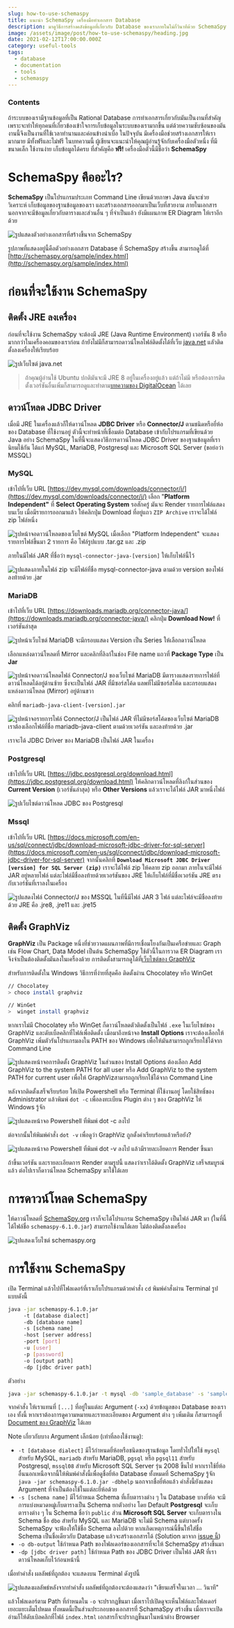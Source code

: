 ```yaml
---
slug: how-to-use-schemaspy
title: แนะนำ SchemaSpy เครื่องมือทำเอกสาร Database
description: มาดูวิธีการสร้างคลังข้อมูลที่เกี่ยวกับ Database ของเราภายในไม่กี่วินาทีด้วย SchemaSpy กัน
image: /assets/image/post/how-to-use-schemaspy/heading.jpg
date: 2021-02-12T17:00:00.000Z
category: useful-tools
tags:
  - database
  - documentation
  - tools
  - schemaspy
---
```


### Contents

ถ้าระบบของเรามีฐานข้อมูลที่เป็น Rational Database การทำเอกสารเกี่ยวกับมันเป็นงานที่สำคัญ เพราะจะทำให้ทุกคนที่เกี่ยวข้องเข้าใจการเก็บข้อมูลในระบบของเรามากขึ้น แต่ด้วยความซับซ้อนของมัน งานนี้จึงเป็นงานที่ใช้เวลาทำนานและค่อนข้างน่าเบื่อ ในปัจจุบัน มีเครื่องมือช่วยสร้างเอกสารให้เรามากมาย มีทั้งฟรีและไม่ฟรี ในบทความนี้ ผู้เขียนจะแนะนำให้คุณผู้อ่านรู้จักกับเครื่องมือตัวหนึ่ง ที่มีขนาดเล็ก ใช้งานง่าย เก็บข้อมูลได้ครบ ที่สำคัญคือ **ฟรี!** เครื่องมือตัวนี้มีชื่อว่า **SchemaSpy**

# SchemaSpy คืออะไร?

**SchemaSpy** เป็นโปรแกรมประเภท Command Line เขียนด้วยภาษา Java มันจะช่วยวิเคราะห์ เก็บข้อมูลของฐานข้อมูลของเรา และสร้างเอกสารออกมาเป็นเว็บที่สวยงาม ภายในเอกสารนอกจากจะมีข้อมูลเกี่ยวกับตารางและส่วนอื่น ๆ ที่จำเป็นแล้ว ยังมีแผนภาพ ER Diagram ให้เราอีกด้วย

![รูปแสดงตัวอย่างเอกสารที่สร้างขึ้นจาก SchemaSpy](/assets/image/post/how-to-use-schemaspy/00.png)

รูปภาพที่แสดงอยู่นี้คือตัวอย่างเอกสาร Database ที่ SchemaSpy สร้างขึ้น สามารถดูได้ที่ [http://schemaspy.org/sample/index.html](http://schemaspy.org/sample/index.html)

# ก่อนที่จะใช้งาน SchemaSpy

## ติดตั้ง JRE ลงเครื่อง

ก่อนที่จะใช้งาน SchemaSpy จะต้องมี JRE (Java Runtime Environment) เวอร์ชัน 8 หรือมากกว่าในเครื่องคอมของเราก่อน ถ้ายังไม่มีก็สามารถดาวน์โหลไฟล์ติดตั้งได้ที่เว็บ [java.net](https://www.java.com/en/download/manual.jsp) แลัวติดตั้งลงเครื่องให้เรียบร้อย

![รูปเว็บไซต์ java.net](/assets/image/post/how-to-use-schemaspy/01.png)

> ถ้าคุณผู้อ่านใช้ Ubuntu ปกติมันจะมี JRE 8 อยู่ในเครื่องอยู่แล้ว แต่ถ้าไม่มี หรือต้องการติดตั้งเวอร์ชันอื่นเพิ่มก็สามารถดูและทำตาม[บทความของ DigitalOcean](https://www.digitalocean.com/community/tutorials/how-to-install-java-with-apt-on-ubuntu-20-04) ได้เลย

## ดาวน์โหลด JDBC Driver

เมื่อมี JRE ในเครื่องแล้วก็ให้ดาวน์โหลด **JDBC Driver** หรือ **Connector/J** ตามชนิดหรือยี่ห้อของ Database ที่ใช้งานอยู่ ตัวนี้จะทำหน้าที่เชื่อมต่อ Database เข้ากับโปรแกรมที่เขียนด้วย Java อย่าง SchemaSpy ในที่นี้จะแสดงวิธีการดาวน์โหลด JDBC Driver ของฐานข้อมูลที่เรานิยมใช้กัน ได้แก่ MySQL, MariaDB, Postgresql และ Microsoft SQL Server (ขอย่อว่า MSSQL)

### MySQL

เข้าไปที่เว็บ URL [https://dev.mysql.com/downloads/connector/j/](https://dev.mysql.com/downloads/connector/j/) เลือก "**Platform Independent"** ที่ **Select Operating System** รอสักครู่ มันจะ Render รายการไฟล์แสดงบนเว็บ เมื่อมีรายการออกมาแล้ว ให้คลิกปุ่ม Download ที่อยู่แถว `ZIP Archive` เราจะได้ไฟล์ zip ไฟล์หนึ่ง

![รูปหน้าจอดาวน์โหลดของเว็บไซต์ MySQL เมื่อเลือก "Platform Independent" จะแสดงรายการไฟล์ขึ้นมา 2 รายการ คือ ไฟล์รูปแบบ .tar.gz และ .zip](/assets/image/post/how-to-use-schemaspy/02.png)

ภายในมีไฟล์ JAR ที่ชื่อว่า `mysql-connector-java-[version]` ให้เก็บไฟล์นี้ไว้

![รูปแสดงภายในไฟล์ zip จะมีไฟล์ที่ชื่อ mysql-connector-java ตามด้วย version ของไฟล์ ลงท้ายด้วย .jar](/assets/image/post/how-to-use-schemaspy/03.png)

### MariaDB

เข้าไปที่เว็บ URL [https://downloads.mariadb.org/connector-java/](https://downloads.mariadb.org/connector-java/) คลิกปุ่ม **Download Now!** ที่เวอร์ชันล่าสุด

![รูปหน้าเว็บไซต์ MariaDB จะมีกรอบแสดง Version เป็น Series ให้เลือกดาวน์โหลด](/assets/image/post/how-to-use-schemaspy/04.png)

เลือกแหล่งดาวน์โหลดที่ Mirror และคลิกที่ลิงก์ในช่อง File name แถวที่ **Package Type** เป็น **Jar**

![รูปหน้าจอดาวน์โหลดไฟล์ Connector/J ของเว็บไซต์ MariaDB มีตารางแสดงรายการไฟล์ที่ดาวน์โหลดได้อยู่ด้านซ้าย ซึ่งจะเป็นไฟล์ JAR ที่มีซอร์สโค้ด แลพที่ไม่มีซอร์สโค้ด  และกรอบแสดงแหล่งดาวน์โหลด (Mirror) อยู่ด้านขวา](/assets/image/post/how-to-use-schemaspy/05.png)

คลิกที่ `mariadb-java-client-[version].jar`

![รูปหน้าจอรายการไฟล์ Connector/J เป็นไฟล์ JAR ที่ไม่มีซอร์สโค้ดของเว็บไซต์ MariaDB เราต้องเลือกไฟล์ที่ชื่อ mariadb-java-client ตามด้วยเวอร์ชัน และลงท้ายด้วย .jar](/assets/image/post/how-to-use-schemaspy/06.png)

เราจะได้ JDBC Driver ของ MariaDB เป็นไฟล์ JAR ในเครื่อง

### Postgresql

เข้าไปที่เว็บ URL [https://jdbc.postgresql.org/download.html](https://jdbc.postgresql.org/download.html) ให้คลิกดาวน์โหลดที่ลิงก์ในส่วนของ **Current Version** (เวอร์ชันล่าสุด) หรือ **Other Versions** แล้วเราจะได้ไฟล์ JAR มาหนึ่งไฟล์

![รูปเว็บไซต์ดาวน์โหลด JDBC ของ Postgresql](/assets/image/post/how-to-use-schemaspy/07.png)

### Mssql

เข้าไปที่เว็บ URL [https://docs.microsoft.com/en-us/sql/connect/jdbc/download-microsoft-jdbc-driver-for-sql-server](https://docs.microsoft.com/en-us/sql/connect/jdbc/download-microsoft-jdbc-driver-for-sql-server) จากนั้นคลิกที่ **`Download Microsoft JDBC Driver [version] for SQL Server (zip)`** เราจะได้ไฟล์ zip ให้คลาย zip ออกมา ภายในจะมีไฟล์ JAR อยู่หลายไฟล์ แต่ละไฟล์มีชื่อลงท้ายด้วยเวอร์ชันของ JRE ให้เก็บไฟล์ที่มีชื่อเวอร์ชัน JRE ตรงกับเวอร์ชันที่เราลงในเครื่อง

![รูปแสดงไฟล์ Connector/J ของ MSSQL ในที่นี้มีไฟล์ JAR 3 ไฟล์ แต่ละไฟล์จะมีชื่อลงท้ายด้วย JRE คือ .jre8, .jre11 และ .jre15](/assets/image/post/how-to-use-schemaspy/08.png)

## ติดตั้ง GraphViz

**GraphViz** เป็น Package หนึ่งที่ช่วยวาดแผนภาพที่มีการเชื่อมโยงกันเป็นเครือข่ายและ Graph เช่น Flow Chart, Data Model เป็นต้น SchemaSpy ใช้ตัวนี้ในการวาด ER Diagram เราจึงจำเป็นต้องติดตั้งมันลงในเครื่องด้วย การติดตั้งสามารถดูได้ที่[เว็บไซต์ของ GraphViz](https://graphviz.org/download/)

สำหรับการติดตั้งใน Windows วิธีการที่ง่ายที่สุดคือ ติดตั้งผ่าน Chocolatey หรือ WinGet

```bash
// Chocolatey
> choco install graphviz

// WinGet
>  winget install graphviz
```

หากเราไม่มี Chocolatey หรือ WinGet ก็ดาวน์โหลดตัวติดตั้งเป็นไฟล์ `.exe` ในเว็บไซต์ของ GraphViz และดับเบิ้ลคลิกที่ไฟล์เพื่อติดตั้ง เมื่อมาถึงหน้าจอ **Install Options** เราจะต้องเลือกให้ GraphViz เพิ่มตัวรันโปรแกรมลงใน PATH ของ Windows เพื่อให้มันสามารถถูกเรียกใช้ได้จาก Command Line

![รูปแสดงหน้าจอการติดตั้ง GraphViz ในส่วนของ Install Options ต้องเลือก Add GraphViz to the system PATH for all user หรือ  Add GraphViz to the system PATH for current user เพื่อให้ GraphVizสามารถถูกเรียกใช้ได้จาก Command Line](/assets/image/post/how-to-use-schemaspy/09.png)

หลังจากติดตั้งเสร็จเรียบร้อย ให้เปิด Powershell หรือ Terminal ที่ใช้งานอยู่ โดยใช้สิทธิ์ของ Administrator แล้วพิมพ์ `dot -c` เพื่อลงทะเบียน Plugin ต่าง ๆ ของ GraphViz ให้ Windows รู้จัก

![รูปแสดงหน้าจอ Powershell ที่พิมพ์ dot -c ลงไป](/assets/image/post/how-to-use-schemaspy/10.png)

ต่อจากนั้นให้พิมพ์คำสั่ง `dot -v` เพื่อดูว่า GraphViz ถูกตั้งค่าเรียบร้อยแล้วหรือยัง?

![รูปแสดงหน้าจอ Powershell ที่พิมพ์ dot -v ลงไป แล้วมีรายละเอียดการ Render ขึ้นมา](/assets/image/post/how-to-use-schemaspy/11.png)

ถ้าขึ้นเวอร์ชัน และรายละเอียดการ Render ตามรูปนี้ แสดงว่าเราได้ติดตั้ง GraphViz เสร็จสมบูรณ์แล้ว ต่อไปเราก็ดาวน์โหลด SchemaSpy มาใช้ได้เลย

# การดาวน์โหลด SchemaSpy

ให้ดาวน์โหลดที่ [SchemaSpy.org](http://schemaspy.org/) เราก็จะได้โปรแกรม SchemaSpy เป็นไฟล์ JAR มา (ในที่นี้ได้ไฟล์ชื่อ `schemaspy-6.1.0.jar`) สามารถใช้งานได้เลย ไม่ต้องติดตั้งลงเครื่อง

![รูปแสดงเว็บไซต์ schemaspy.org](/assets/image/post/how-to-use-schemaspy/12.png)

# การใช้งาน SchemaSpy

เปิด Terminal แล้วไปที่โฟลเดอร์ที่เราเก็บโปรแกรมด้วยคำสั่ง `cd` พิมพ์คำสั่งผ่าน Terminal รูปแบบดังนี้

```bash
java -jar schemaspy-6.1.0.jar
     -t [database dialect]
     -db [database name]
     -s [schema name]
     -host [server address]
     -port [port]
     -u [user]
     -p [password]
     -o [output path]
     -dp [jdbc driver path]
```

ตัวอย่าง

```bash
java -jar schemaspy-6.1.0.jar -t mysql -db 'sample_database' -s 'sample_database' -host 'localhost' -port 3306 -u 'root' -p '123456' -o db-output -dp ./mysql-connector-java-8.0.23.jar
```

จากคำสั่ง ให้เราแทนที่ `[...]` ที่อยู่ในแต่ละ Argument (`-xx`) ด้วยข้อมูลของ Database ของเราเอง ทั้งนี้ หากเราต้องการดูความหมายและรายละเอียดของ Argument ต่าง ๆ เพิ่มเติม ก็สามารถดูที่ [Document ของ GraphViz](https://schemaspy.readthedocs.io/en/latest/configuration/commandline.html) ได้เลย

Note เกี่ยวกับบาง Argument เล็กน้อย (เท่าที่ลองใช้งานดู):

- `-t [database dialect]` มีไว้กำหนดยี่ห้อหรือชนิดของฐานข้อมูล โดยทั่วไปให้ใช้ `mysql` สำหรับ MySQL, `mariadb` สำหรับ MariaDB, `pgsql` หรือ `pgsql11` สำหรับ Postgresql, `mssql08` สำหรับ Microsoft SQL Server รุ่น 2008 ขึ้นไป หากเราใช้ยี่ห้ออื่นนอกเหนือจากนี้ให้พิมพ์คำสั่งนี้เพื่อดูชื่อยี่ห้อ Database ทั้งหมดที่ SchemaSpy รู้จัก
  `java -jar schemaspy-6.1.0.jar -dbhelp`
  นอกจากชื่อยี่ห้อแล้ว คำสั่งนี้ยังแสดง Argument ที่จำเป็นต้องใช้ในแต่ละยี่ห้อด้วย
- `-s [schema name]` มีไว้กำหนด Schema ที่เก็บตารางต่าง ๆ ใน Database บางยี่ห้อ จะมีการแบ่งหมวดหมู่เก็บตารางเป็น Schema ยกตัวอย่าง โดย Default **Postgresql** จะเก็บตารางต่าง ๆ ใน Schema ชื่อว่า `public` ส่วน **Microsoft SQL Server** จะเก็บตารางใน Schema ชื่อ `dbo` สำหรับ MySQL และ MariaDB จะไม่มี Schema แต่บางครั้ง SchemaSpy จะฟ้องให้ใช้ชื่อ Schema ลงไปด้วย หากเกิดเหตุการณ์นี้ขึ้นให้ใส่ชื่อ Schema เป็นชื่อเดียวกับ Database แล้วจะสร้างเอกสารได้ (Solution มาจาก [issue นี้](https://github.com/schemaspy/schemaspy/issues/329))
- `-o db-output` ใช้กำหนด Path ของโฟลเดอร์ของเอกสารที่จะให้ SchemaSpy สร้างขึ้นมา
- `-dp [jdbc driver path]` ใช้กำหนด Path ของ JDBC Driver เป็นไฟล์ JAR ที่เราดาวน์โหลดเก็บไว้ก่อนหน้านี้

เมื่อทำคำสั่ง ผลลัพธ์ที่ถูกต้อง จะแสดงบน Terminal ดังรูปนี้

![รูปแสดงผลลัพธ์หลังจากทำคำสั่ง ผลลัพธ์ที่ถูกต้องจะต้องแสดงว่า "เขียนเสร็จในเวลา ... วินาที"](/assets/image/post/how-to-use-schemaspy/13.png)

แล้วโฟลเดอร์ตาม Path ที่กำหนดใน `-o` จะปรากฎขึ้นมา เมื่อเราไปเปิดดูจะเห็นไฟล์และโฟลเดอร์เยอะแยะเต็มไปหมด ทั้งหมดนี้เป็นส่วนประกอบของเอกสารที่ SchamaSpy สร้างขึ้น เมื่อเราจะเปิดอ่านก็ให้ดับเบิลคลิกที่ไฟล์ `index.html` เอกสารก็จะปรากฎขึ้นมาในหน้าต่าง Browser
